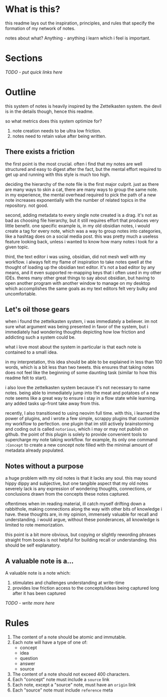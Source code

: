 # What is this?
this readme lays out the inspiration, principles, and rules that specify the 
formation of my network of notes. 

notes about what? Anything - anything i learn which i feel is important.

# Sections

*TODO - put quick links here*

# Outline

this system of notes is heavily inspired by the Zettelkasten system. the devil 
is in the details though, hence this readme.

so what metrics does this system optimize for?
1. note creation needs to be ultra low friction.
1. notes need to retain value after being written.

## There exists a friction

the first point is the most crucial. often i find that my notes are well 
structured and easy to digest after the fact, but the mental effort required to 
get up and running with this style is much too high. 

deciding the hierarchy of the note file is the first major culprit. just as
there are many ways to skin a cat, there are many ways to group the same note.
in my experience, the mental overhead required to pick the path of a new note
increases exponentially with the number of related topics in the repository.
not good.

second, adding metadata to every single note created is a drag. it's not as bad
as choosing file hierarchy, but it still requires effort that produces very
little benefit. one specific example is, in my old obsidian notes, i would
create a tag for every note, which was a way to group notes into categories,
like a hashtag does on a social media post. this was pretty much a useless
feature looking back, unless i wanted to know how many notes i took for a given
topic.

third, the text editor i was using, obsidian, did not mesh well with my
workflow. i always felt my flame of inspiration to take notes qwell at the
thought of loading up the obsidian text editor. it's not a bad editor by any
means, and it even supported re-mapping keys that i often used in my other
IDEs. theres many other great things to say about obsidian, but having to 
open another program with another window to manage on my desktop which 
accomplishes the same goals as my text editors felt very bulky and 
uncomfortable.

## Let's oil those gears

when i found the zettelkasten system, i was immediately a believer. im not sure
what argument was being presented in favor of the system, but i immediately
had wondering thoughts depicting how low friction and addicting such a system
could be.

what i love most about the system in particular is that each note is contained
to a small idea. 

in my interpretation, this idea should be able to be explained in less than 100 
words, which is a bit less than two tweets. this ensures that taking notes does
not feel like the beginning of some daunting task (similar to how this readme
felt to start).

i also love the zettelkasten system because it's not necessary to name notes.
being able to immediately jump into the meat and potatoes of a new note seems
like a great way to ensure i stay in a flow state while learning. any added
tasks up-front take away from this.

recently, I also transitioned to using neovim full time. with this, i learned
the power of plugins, and i wrote a few simple, scrappy plugins that customize
my workflow to perfection. one plugin that im still actively brainstorming
and coding out is called `notorious`, which i may or may not publish on github.
the point of this plugin is solely to provide convenient tools to supercharge
my note taking workflow. for example, its only one command `:Concept` to create
a new concept note filled with the minimal amount of metadata already populated.

## Notes without a purpose

a huge problem with my old notes is that it lacks any soul. this may sound
hippy dippy and subjective, but one tangible aspect that my old notes severely
lack is any expression of wondering thoughts, connections, or conclusions 
drawn from the concepts these notes captured. 

oftentimes when im reading material, ill catch myself drifting down a 
rabbithole, making connections along the way with other bits of knowledge i 
have. these thoughts are, in my opinion, immensely valuable for recall and
understanding. i would argue, without these ponderances, all knowledge is
limited to rote memorization.

this point is a bit more obvious, but copying or slightly rewording phrases
straight from books is not helpful for building recall or understanding. this
should be self explanatory.

## A valuable note is a...

A valuable note is a note which:
1. stimulates and challenges understanding at write-time
1. provides low friction access to the concepts/ideas being captured long after
it has been captured

*TODO - write more here*

# Rules

1. The content of a note should be atomic and immutable.
1. Each note will have a type of one of:
    * concept
    * idea
    * question
    * answer
    * source
1. The content of a note should not exceed 400 characters.
1. Each "concept" note must include a `source` link
1. Each note, except a "source" note, must have an `origin` link
1. Each "source" note must include `reference` meta

